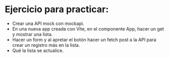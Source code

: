 # Ejercicio para practicar:

- Crear una API mock con mockapi.
- En una nueva app creada con Vite, en el componente App, hacer un get y mostrar una lista.
- Hacer un form y al apretar el botón hacer un fetch post a la API para crear un registro más en la lista.
- Qué la lista se actualice.
